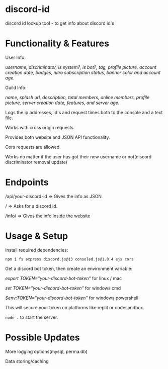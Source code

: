 # discord-id
discord id lookup tool - to get info about discord id's

# Functionality & Features


User Info:


_username,
discriminator,
is system?,
is bot?,
tag,
profile picture,
account creation date,
badges,
nitro subscription status,
banner color
and account age._


Guild Info:


_name, splash url, description, total members, online members, profile picture, server creation date, features, and server age._


Logs the ip addresses, id's and request times both to the console and a text file.


Works with cross origin requests.


Provides both website and JSON API functionality.


Cors requests are allowed.


Works no matter if the user has got their new username or not(discord discriminator removal update)
# Endpoints


/api/your-discord-id => Gives the info as JSON


/ => Asks for a discord id.


/info/ => Gives the info inside the website


# Usage & Setup
Install required dependencies:


`npm i fs express discord.js@13 consoled.js@1.0.4 ejs cors`


Get a discord bot token, then create an environment variable:


*export TOKEN="your-discord-bot-token"* for linux / mac


*set TOKEN="your-discord-bot-token"* for windows cmd 


*$env:TOKEN="your-discord-bot-token"* for windows powershell


This will secure your token on platforms like replit or codesandbox.


`node .` to start the server.


# Possible Updates

More logging options(mysql, perma.db)


Data storing/caching
